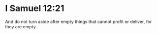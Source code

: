 # I Samuel 12:21

And do not turn aside after empty things that cannot profit or deliver, for they are empty.
